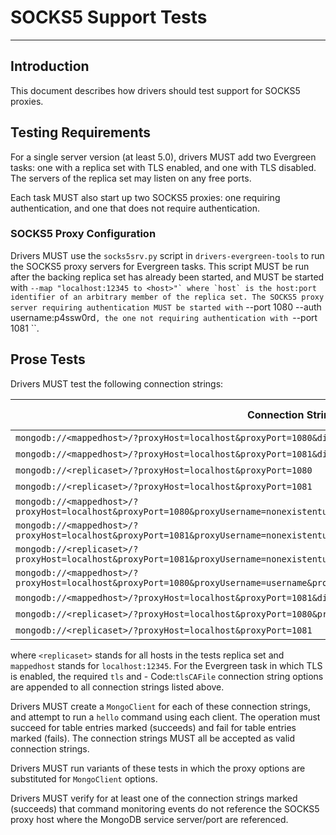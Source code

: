 # SOCKS5 Support Tests

______________________________________________________________________

## Introduction

This document describes how drivers should test support for SOCKS5 proxies.

## Testing Requirements

For a single server version (at least 5.0), drivers MUST add two Evergreen tasks: one with a replica set with TLS
enabled, and one with TLS disabled. The servers of the replica set may listen on any free ports.

Each task MUST also start up two SOCKS5 proxies: one requiring authentication, and one that does not require
authentication.

### SOCKS5 Proxy Configuration

Drivers MUST use the `socks5srv.py` script in `drivers-evergreen-tools` to run the SOCKS5 proxy servers for Evergreen
tasks. This script MUST be run after the backing replica set has already been started, and MUST be started with
`` --map "localhost:12345 to <host>"` where `host` is the host:port identifier of an arbitrary member of the replica set. The SOCKS5 proxy server requiring authentication MUST be started with ``
--port 1080 --auth username:p4ssw0rd`, the one not requiring authentication with `--port 1081 \`\`.

## Prose Tests

Drivers MUST test the following connection strings:

| Connection String                                                                                                                      | Expected Result |
| -------------------------------------------------------------------------------------------------------------------------------------- | --------------- |
| `mongodb://<mappedhost>/?proxyHost=localhost&proxyPort=1080&directConnection=true`                                                     | (fails)         |
| `mongodb://<mappedhost>/?proxyHost=localhost&proxyPort=1081&directConnection=true`                                                     | (succeeds)      |
| `mongodb://<replicaset>/?proxyHost=localhost&proxyPort=1080`                                                                           | (fails)         |
| `mongodb://<replicaset>/?proxyHost=localhost&proxyPort=1081`                                                                           | (succeeds)      |
| `mongodb://<mappedhost>/?proxyHost=localhost&proxyPort=1080&proxyUsername=nonexistentuser&proxyPassword=badauth&directConnection=true` | (fails)         |
| `mongodb://<mappedhost>/?proxyHost=localhost&proxyPort=1081&proxyUsername=nonexistentuser&proxyPassword=badauth&directConnection=true` | (succeeds)      |
| `mongodb://<replicaset>/?proxyHost=localhost&proxyPort=1081&proxyUsername=nonexistentuser&proxyPassword=badauth`                       | (succeeds)      |
| `mongodb://<mappedhost>/?proxyHost=localhost&proxyPort=1080&proxyUsername=username&proxyPassword=p4ssw0rd&directConnection=true`       | (succeeds)      |
| `mongodb://<mappedhost>/?proxyHost=localhost&proxyPort=1081&directConnection=true`                                                     | (succeeds)      |
| `mongodb://<replicaset>/?proxyHost=localhost&proxyPort=1080&proxyUsername=username&proxyPassword=p4ssw0rd`                             | (succeeds)      |
| `mongodb://<replicaset>/?proxyHost=localhost&proxyPort=1081`                                                                           | (succeeds)      |

where `<replicaset>` stands for all hosts in the tests replica set and `mappedhost` stands for `localhost:12345`. For
the Evergreen task in which TLS is enabled, the required `tls` and - Code:`tlsCAFile` connection string options are
appended to all connection strings listed above.

Drivers MUST create a `MongoClient` for each of these connection strings, and attempt to run a `hello` command using
each client. The operation must succeed for table entries marked (succeeds) and fail for table entries marked (fails).
The connection strings MUST all be accepted as valid connection strings.

Drivers MUST run variants of these tests in which the proxy options are substituted for `MongoClient` options.

Drivers MUST verify for at least one of the connection strings marked (succeeds) that command monitoring events do not
reference the SOCKS5 proxy host where the MongoDB service server/port are referenced.
